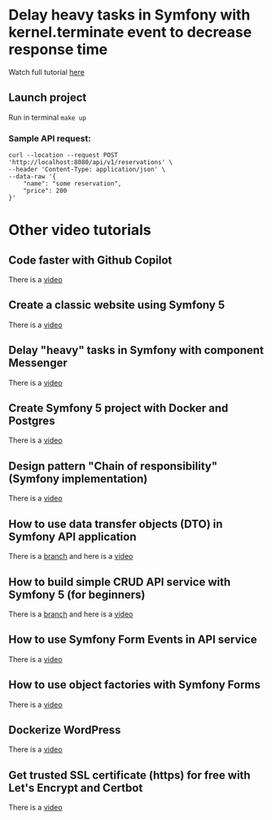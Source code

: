 # Delay heavy tasks in Symfony with kernel.terminate event to decrease response time

Watch full tutorial [here](https://youtu.be/HrQme9KUlUg)

## Launch project

Run in terminal `make up`

### Sample API request:

```
curl --location --request POST 'http://localhost:8080/api/v1/reservations' \
--header 'Content-Type: application/json' \
--data-raw '{
    "name": "some reservation",
    "price": 200
}'
```

# Other video tutorials

## Code faster with Github Copilot

There is a [video](https://youtu.be/qyxJXNNvd70)

## Create a classic website using Symfony 5

There is a [video](https://youtu.be/svAxl6U8akQ)

## Delay "heavy" tasks in Symfony with component Messenger

There is a [video](https://youtu.be/UHlA5nHdCmw)

## Create Symfony 5 project with Docker and Postgres

There is a [video](https://youtu.be/4UrPI6Y3BWA)

## Design pattern "Chain of responsibility" (Symfony implementation)

There is a [video](https://youtu.be/3KQlubIv684)

## How to use data transfer objects (DTO) in Symfony API application

There is a [branch](https://github.com/Cap-Coding/symfony_api/tree/data_transfer_objects) and here is a [video](https://youtu.be/XxIhzgGv214)

## How to build simple CRUD API service with Symfony 5 (for beginners)

There is a [branch](https://github.com/Cap-Coding/symfony_api/tree/crud_api) and here is a [video](https://youtu.be/tbXpX4dAqjg)

## How to use Symfony Form Events in API service

There is a [video](https://youtu.be/lLwx96DA_Ww)

## How to use object factories with Symfony Forms

There is a [video](https://youtu.be/chgvsi6TWM8)

## Dockerize WordPress

There is a [video](https://youtu.be/coqucs1UhMY)

## Get trusted SSL certificate (https) for free with Let's Encrypt and Certbot

There is a [video](https://youtu.be/nFDk43tAKFQ)

